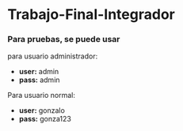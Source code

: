 # Trabajo-Final-Integrador

### Para pruebas, se puede usar 
para usuario administrador:
+ **user:** admin 
+ **pass:** admin
  
Para usuario normal:
+ **user:** gonzalo
+ **pass:** gonza123 
